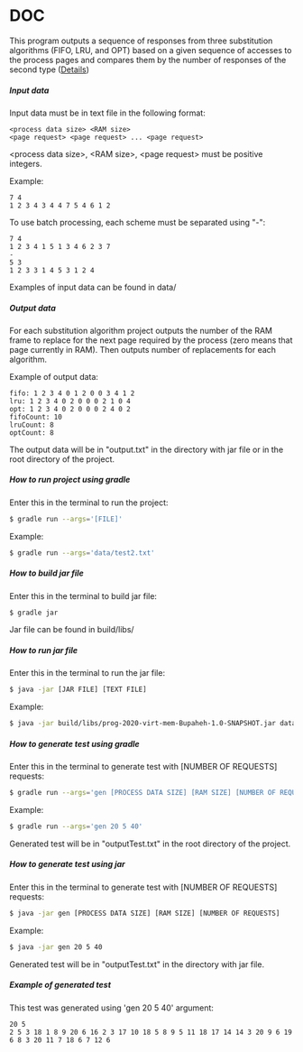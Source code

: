 # DOC

This program outputs a sequence of responses from three substitution algorithms (FIFO, LRU, and OPT) based on a given sequence of accesses to the process pages and compares them by the number of responses of the second type ([Details](README.md))

##### Input data

Input data must be in text file in the following format:

```
<process data size> <RAM size>
<page request> <page request> ... <page request>
```

\<process data size>, \<RAM size>, \<page request> must be positive integers.

Example:

```
7 4
1 2 3 4 3 4 4 7 5 4 6 1 2
```

To use batch processing, each scheme must be separated using "-":

```
7 4
1 2 3 4 1 5 1 3 4 6 2 3 7
-
5 3
1 2 3 3 1 4 5 3 1 2 4
```

Examples of input data can be found in data/

##### Output data

For each substitution algorithm project outputs the number of the RAM frame to replace for the next page required by the process (zero means that page currently in RAM). Then outputs number of replacements for each algorithm.

Example of output data:

```
fifo: 1 2 3 4 0 1 2 0 0 3 4 1 2
lru: 1 2 3 4 0 2 0 0 0 2 1 0 4
opt: 1 2 3 4 0 2 0 0 0 2 4 0 2
fifoCount: 10
lruCount: 8
optCount: 8
```

The output data will be in "output.txt" in the directory with jar file or in the root directory of the project. 

##### How to run project using gradle

Enter this in the terminal to run the project:

```bash
$ gradle run --args='[FILE]'
```

Example:
```bash
$ gradle run --args='data/test2.txt'
```

##### How to build jar file

Enter this in the terminal to build jar file:

```bash
$ gradle jar
```
Jar file can be found in build/libs/

##### How to run jar file

Enter this in the terminal to run the jar file:

```bash
$ java -jar [JAR FILE] [TEXT FILE]
```

Example:

```bash
$ java -jar build/libs/prog-2020-virt-mem-Bupaheh-1.0-SNAPSHOT.jar data/test2.txt
```

##### How to generate test using gradle

Enter this in the terminal to generate test with [NUMBER OF REQUESTS] requests:

```bash
$ gradle run --args='gen [PROCESS DATA SIZE] [RAM SIZE] [NUMBER OF REQUESTS]'
```

Example:

```bash
$ gradle run --args='gen 20 5 40'
```

Generated test will be in "outputTest.txt" in the root directory of the project. 

##### How to generate test using jar

Enter this in the terminal to generate test with [NUMBER OF REQUESTS] requests:

```bash
$ java -jar gen [PROCESS DATA SIZE] [RAM SIZE] [NUMBER OF REQUESTS]
```

Example:

```bash
$ java -jar gen 20 5 40
```

Generated test will be in "outputTest.txt" in the directory with jar file. 

##### Example of generated test

This test was generated using 'gen 20 5 40' argument:

```
20 5
2 5 3 18 1 8 9 20 6 16 2 3 17 10 18 5 8 9 5 11 18 17 14 14 3 20 9 6 19 6 8 3 20 11 7 18 6 7 12 6
```